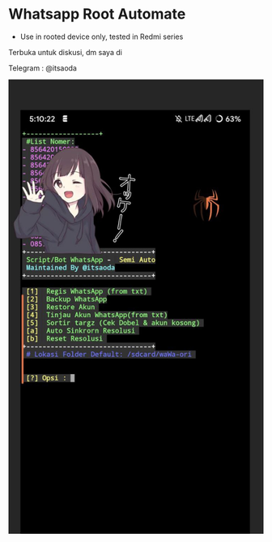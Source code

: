 # Whatsapp Root Automate
- Use in rooted device only, tested in Redmi series

Terbuka untuk diskusi, dm saya di

Telegram : @itsaoda


![alt text](https://github.com/FebyZamsee/whatsapp/blob/main/wa.png?raw=true)
